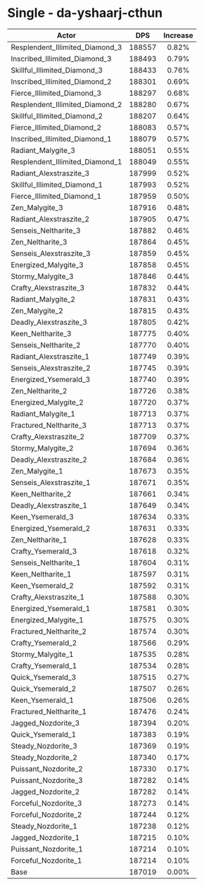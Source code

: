 # Single - da-yshaarj-cthun
| Actor | DPS | Increase |
|---|:---:|:---:|
|Resplendent_Illimited_Diamond_3|188557|0.82%|
|Inscribed_Illimited_Diamond_3|188493|0.79%|
|Skillful_Illimited_Diamond_3|188433|0.76%|
|Inscribed_Illimited_Diamond_2|188301|0.69%|
|Fierce_Illimited_Diamond_3|188297|0.68%|
|Resplendent_Illimited_Diamond_2|188280|0.67%|
|Skillful_Illimited_Diamond_2|188207|0.64%|
|Fierce_Illimited_Diamond_2|188083|0.57%|
|Inscribed_Illimited_Diamond_1|188079|0.57%|
|Radiant_Malygite_3|188051|0.55%|
|Resplendent_Illimited_Diamond_1|188049|0.55%|
|Radiant_Alexstraszite_3|187999|0.52%|
|Skillful_Illimited_Diamond_1|187993|0.52%|
|Fierce_Illimited_Diamond_1|187959|0.50%|
|Zen_Malygite_3|187916|0.48%|
|Radiant_Alexstraszite_2|187905|0.47%|
|Senseis_Neltharite_3|187882|0.46%|
|Zen_Neltharite_3|187864|0.45%|
|Senseis_Alexstraszite_3|187859|0.45%|
|Energized_Malygite_3|187858|0.45%|
|Stormy_Malygite_3|187846|0.44%|
|Crafty_Alexstraszite_3|187832|0.44%|
|Radiant_Malygite_2|187831|0.43%|
|Zen_Malygite_2|187815|0.43%|
|Deadly_Alexstraszite_3|187805|0.42%|
|Keen_Neltharite_3|187775|0.40%|
|Senseis_Neltharite_2|187770|0.40%|
|Radiant_Alexstraszite_1|187749|0.39%|
|Senseis_Alexstraszite_2|187745|0.39%|
|Energized_Ysemerald_3|187740|0.39%|
|Zen_Neltharite_2|187726|0.38%|
|Energized_Malygite_2|187720|0.37%|
|Radiant_Malygite_1|187713|0.37%|
|Fractured_Neltharite_3|187713|0.37%|
|Crafty_Alexstraszite_2|187709|0.37%|
|Stormy_Malygite_2|187694|0.36%|
|Deadly_Alexstraszite_2|187684|0.36%|
|Zen_Malygite_1|187673|0.35%|
|Senseis_Alexstraszite_1|187671|0.35%|
|Keen_Neltharite_2|187661|0.34%|
|Deadly_Alexstraszite_1|187649|0.34%|
|Keen_Ysemerald_3|187634|0.33%|
|Energized_Ysemerald_2|187631|0.33%|
|Zen_Neltharite_1|187628|0.33%|
|Crafty_Ysemerald_3|187618|0.32%|
|Senseis_Neltharite_1|187604|0.31%|
|Keen_Neltharite_1|187597|0.31%|
|Keen_Ysemerald_2|187592|0.31%|
|Crafty_Alexstraszite_1|187588|0.30%|
|Energized_Ysemerald_1|187581|0.30%|
|Energized_Malygite_1|187575|0.30%|
|Fractured_Neltharite_2|187574|0.30%|
|Crafty_Ysemerald_2|187566|0.29%|
|Stormy_Malygite_1|187535|0.28%|
|Crafty_Ysemerald_1|187534|0.28%|
|Quick_Ysemerald_3|187515|0.27%|
|Quick_Ysemerald_2|187507|0.26%|
|Keen_Ysemerald_1|187506|0.26%|
|Fractured_Neltharite_1|187476|0.24%|
|Jagged_Nozdorite_3|187394|0.20%|
|Quick_Ysemerald_1|187383|0.19%|
|Steady_Nozdorite_3|187369|0.19%|
|Steady_Nozdorite_2|187340|0.17%|
|Puissant_Nozdorite_2|187330|0.17%|
|Puissant_Nozdorite_3|187282|0.14%|
|Jagged_Nozdorite_2|187282|0.14%|
|Forceful_Nozdorite_3|187273|0.14%|
|Forceful_Nozdorite_2|187244|0.12%|
|Steady_Nozdorite_1|187238|0.12%|
|Jagged_Nozdorite_1|187215|0.10%|
|Puissant_Nozdorite_1|187214|0.10%|
|Forceful_Nozdorite_1|187214|0.10%|
|Base|187019|0.00%|
